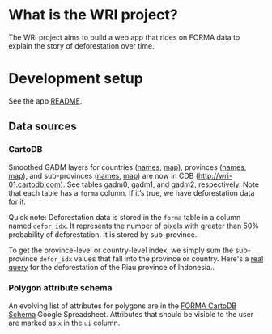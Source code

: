 # What is the WRI project?

The WRI project aims to build a web app that rides on FORMA data to explain the story of deforestation over time.

# Development setup

See the app [README](https://github.com/Vizzuality/wri/blob/master/app/README.md).

## Data sources

### CartoDB

Smoothed GADM layers for countries ([names](https://wri-01.cartodb.com/api/v1/queries?sql=SELECT%20name_engli,%20iso%20FROM%20gadm0%20WHERE%20forma=true), [map](https://wri-01.cartodb.com/tables/gadm0/embed_map?sql=SELECT%20*%20FROM%20gadm0%20WHERE%20forma=true)), provinces ([names](https://wri-01.cartodb.com/api/v1/queries?sql=SELECT%20name_1%20FROM%20gadm1%20WHERE%20forma=true), [map](https://wri-01.cartodb.com/tables/gadm1/embed_map?sql=SELECT%20*%20FROM%20gadm1%20WHERE%20forma=true)), and sub-provinces ([names](https://wri-01.cartodb.com/api/v1/queries?sql=SELECT%20name_2%20FROM%20gadm2%20WHERE%20forma=true), [map](https://wri-01.cartodb.com/tables/gadm2/embed_map?sql=SELECT%20*%20FROM%20gadm2%20WHERE%20forma=true)) are now in CDB (http://wri-01.cartodb.com). See tables gadm0, gadm1, and gadm2, respectively. Note that each table has a `forma` column. If it’s true, we have deforestation data for it. 

Quick note: Deforestation data is stored in the `forma` table in a column named `defor_idx`. It represents the number of pixels with greater than 50% probability of deforestation. It is stored by sub-province. 

To get the province-level or country-level index, we simply sum the sub-province `defor_idx` values that fall into the province or country. Here's a [real query](http://goo.gl/EFZ2h) for the deforestation of the Riau province of Indonesia..

### Polygon attribute schema

An evolving list of attributes for polygons are in the [FORMA CartoDB Schema](https://docs.google.com/spreadsheet/ccc?key=0AtcqIeX872a_dDhONWlzYURCbF9wNGRCRnh6VTFzUEE&hl=en_US#gid=0) Google Spreadsheet. Attributes that should be visible to the user are marked as `x` in the `ui` column.




